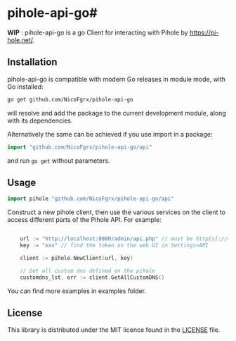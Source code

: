 # pihole-api-go# 

**WIP** : pihole-api-go is a go Client for interacting with Pihole by https://pi-hole.net/.

## Installation ##

pihole-api-go is compatible with modern Go releases in module mode, with Go installed:

```bash
go get github.com/NicoFgrx/pihole-api-go
```

will resolve and add the package to the current development module, along with its dependencies.


Alternatively the same can be achieved if you use import in a package:

```go
import "github.com/NicoFgrx/pihole-api-go/api"
```

and run `go get` without parameters.

## Usage ##

```go
import pihole "github.com/NicoFgrx/pihole-api-go/api"
```

Construct a new pihole client, then use the various services on the client to
access different parts of the Pihole API. For example:

```go

	url := "http://localhost:8080/admin/api.php" // must be http[s]://<IP>:<port>/admin/api.php
	key := "xxx" // find the token on the web UI in Settings>API

	client := pihole.NewClient(url, key)

    // Get all custom dns defined on the pihole
    customdns_lst, err := client.GetAllCustomDNS()

```

You can find more examples in examples folder.


## License ##
This library is distributed under the MIT licence found in the [LICENSE](./LICENSE)
file.

